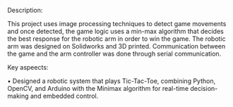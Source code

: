 Description:

This project uses image processing techniques to detect game movements and once detected, the game logic uses a min-max algorithm that decides the best response for the robotic arm in order to win the game.
The robotic arm was designed on Solidworks and 3D printed.
Communication between the game and the arm controller was done through serial communication.

Key aspeects:

• Designed a robotic system that plays Tic-Tac-Toe, combining Python, OpenCV, and Arduino with the Minimax algorithm for real-time decision-making and embedded control.
